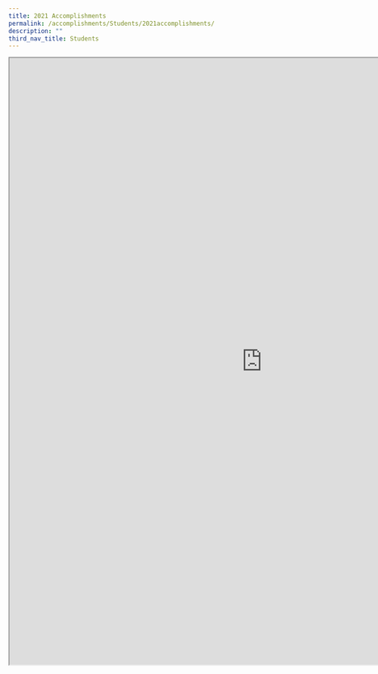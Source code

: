 ```yaml
---
title: 2021 Accomplishments
permalink: /accomplishments/Students/2021accomplishments/
description: ""
third_nav_title: Students
---
```

<iframe src="https://docs.google.com/document/d/e/2PACX-1vQPjEs7sWsm-pjcHJjLlaaAvfBsV31bZuzseA5yTIPISxJbnEo3vE8NRLjV_wZ-SfM1A7leOkAkQEAn/pub?embedded=true" width=1000px, height=1200px, scrolling="no"></iframe>